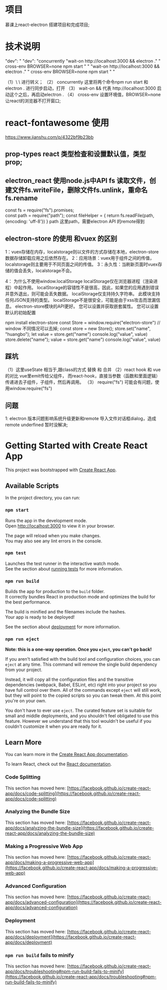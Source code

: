# 项目
慕课上react-electron 搭建项目和完成项目;


# 技术说明
 "dev": " "dev": "concurrently \"wait-on http://localhost:3000 && electron .\" \" cross-env  BROWSER=none npm start \" " \"wait-on http://localhost:3000 && electron .\" \" cross-env  BROWSER=none npm start \" "

（1）\ \ 进行转义；
（2） concurrently  这里将两个命令npm run start 和  electron . 进行同步启动，打开
（3） wait-on && 代表 http://localhost:3000 启动这个之后，再启动electron .
（4） cross-env 设置环境值，BROWSER=none 让react的浏览器不打开窗口;

# react-fontawesome 使用
https://www.jianshu.com/p/4322bf9b23bb


## prop-types  react 类型检查和设置默认值，类型prop;


## electron_react 使用node.js中API fs 读取文件，创建文件fs.writeFile，删除文件fs.unlink，重命名fs.rename
const  fs = require("fs").promises;   
const path = require("path");
const fileHelper = {
    return fs.readFile(path, {encoding: 'uff-8'})
}
path 这里path，需要electron API 的remote得到

## electron-store 的使用 和vuex 的区别
1：vuex存储在内存，localstorage则以文件的方式存储在本地，electron-store数据存储卸载应用之后依然存在。
2：应用场景：vuex用于组件之间的传值，localstorage则主要用于不同页面之间的传值。
3：永久性：当刷新页面时vuex存储的值会丢失，localstorage不会。

4： 为什么不使用window.localStorage
localStorage仅在浏览器进程（渲染进程）中起作用。
localStorage的容错性不是很高，因此，如果您的应用遇到错误并意外退出，则可能会丢失数据。
localStorage仅支持持久字符串。 此模块支持任何JSON支持的类型。
localStorage不是很安全，可能是由于xss攻击而泄漏信息。
electron-store模块的API更好。 您可以设置并获取嵌套属性。 您可以设置默认的初始配置

npm install electron-store
const Store = window.require("electron-store") // window 不同情况可以去掉;
const store = new Store();
store.set("name", "huangbo");
let value = store.get("name")
console.log("value", value)
store.delete("name");
value = store.get("name")
console.log("value", value)

## 踩坑
（1）这里useState 相当于,跟class的方式 替换 和  合并 
（2）react hook 和 vue的对比
vue里emit传给父组件， 而react-hook，直接当参数（函数和里面逻辑）传递进去子组件，子组件，然后再调用。
（3） require("fs") 可能会有问题，使用window.require("fs") 

## 问题
1: electron 版本问题影响系统升级更新和remote 导入文件对话框dialog，造成remote underfined 暂时没解决;

# Getting Started with Create React App

This project was bootstrapped with [Create React App](https://github.com/facebook/create-react-app).

## Available Scripts

In the project directory, you can run:

### `npm start`

Runs the app in the development mode.\
Open [http://localhost:3000](http://localhost:3000) to view it in your browser.

The page will reload when you make changes.\
You may also see any lint errors in the console.

### `npm test`

Launches the test runner in the interactive watch mode.\
See the section about [running tests](https://facebook.github.io/create-react-app/docs/running-tests) for more information.

### `npm run build`

Builds the app for production to the `build` folder.\
It correctly bundles React in production mode and optimizes the build for the best performance.

The build is minified and the filenames include the hashes.\
Your app is ready to be deployed!

See the section about [deployment](https://facebook.github.io/create-react-app/docs/deployment) for more information.

### `npm run eject`

**Note: this is a one-way operation. Once you `eject`, you can't go back!**

If you aren't satisfied with the build tool and configuration choices, you can `eject` at any time. This command will remove the single build dependency from your project.

Instead, it will copy all the configuration files and the transitive dependencies (webpack, Babel, ESLint, etc) right into your project so you have full control over them. All of the commands except `eject` will still work, but they will point to the copied scripts so you can tweak them. At this point you're on your own.

You don't have to ever use `eject`. The curated feature set is suitable for small and middle deployments, and you shouldn't feel obligated to use this feature. However we understand that this tool wouldn't be useful if you couldn't customize it when you are ready for it.

## Learn More

You can learn more in the [Create React App documentation](https://facebook.github.io/create-react-app/docs/getting-started).

To learn React, check out the [React documentation](https://reactjs.org/).

### Code Splitting

This section has moved here: [https://facebook.github.io/create-react-app/docs/code-splitting](https://facebook.github.io/create-react-app/docs/code-splitting)

### Analyzing the Bundle Size

This section has moved here: [https://facebook.github.io/create-react-app/docs/analyzing-the-bundle-size](https://facebook.github.io/create-react-app/docs/analyzing-the-bundle-size)

### Making a Progressive Web App

This section has moved here: [https://facebook.github.io/create-react-app/docs/making-a-progressive-web-app](https://facebook.github.io/create-react-app/docs/making-a-progressive-web-app)

### Advanced Configuration

This section has moved here: [https://facebook.github.io/create-react-app/docs/advanced-configuration](https://facebook.github.io/create-react-app/docs/advanced-configuration)

### Deployment

This section has moved here: [https://facebook.github.io/create-react-app/docs/deployment](https://facebook.github.io/create-react-app/docs/deployment)

### `npm run build` fails to minify

This section has moved here: [https://facebook.github.io/create-react-app/docs/troubleshooting#npm-run-build-fails-to-minify](https://facebook.github.io/create-react-app/docs/troubleshooting#npm-run-build-fails-to-minify)
